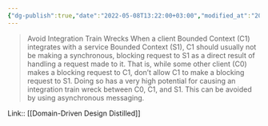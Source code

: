 ```yaml
---
{"dg-publish":true,"date":"2022-05-08T13:22:00+03:00","modified_at":"2022-05-17T22:35:38+03:00","title":"Avoid Integration Train Wrecks","permalink":"/openbox/quotes/202205081322/","dgHomeLink":false,"dgPassFrontmatter":true}
---
```



> Avoid Integration Train Wrecks When a client Bounded Context (C1) integrates with a service Bounded Context (S1), C1 should usually not be making a synchronous, blocking request to S1 as a direct result of handling a request made to it. That is, while some other client (C0) makes a blocking request to C1, don’t allow C1 to make a blocking request to S1. Doing so has a very high potential for causing an integration train wreck between C0, C1, and S1. This can be avoided by using asynchronous messaging.

Link:: [[Domain-Driven Design Distilled]]
